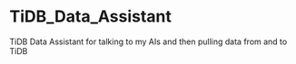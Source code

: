 # TiDB_Data_Assistant
TiDB Data Assistant for talking to my AIs and then pulling data from and to TiDB
